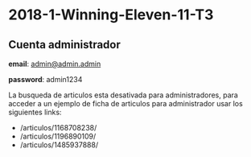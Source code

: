 # 2018-1-Winning-Eleven-11-T3
## Cuenta administrador
**email**: admin@admin.admin

**password**: admin1234

La busqueda de articulos esta desativada para administradores, para acceder a un ejemplo de ficha de articulos para administrador usar los siguientes links:
* /articulos/1168708238/
* /articulos/1196890109/
* /articulos/1485937888/
